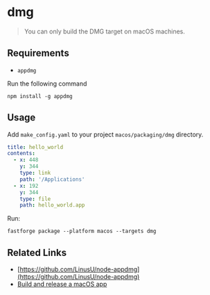 # dmg

> You can only build the DMG target on macOS machines.

## Requirements

- `appdmg`

Run the following command

```
npm install -g appdmg
```

## Usage

Add `make_config.yaml` to your project `macos/packaging/dmg` directory.

```yaml
title: hello_world
contents:
  - x: 448
    y: 344
    type: link
    path: '/Applications'
  - x: 192
    y: 344
    type: file
    path: hello_world.app
```

Run:

```
fastforge package --platform macos --targets dmg
```

## Related Links

- [https://github.com/LinusU/node-appdmg](https://github.com/LinusU/node-appdmg)
- [Build and release a macOS app](https://docs.flutter.dev/deployment/macos)
